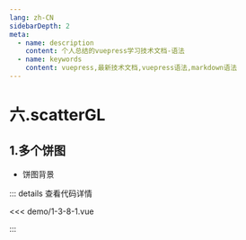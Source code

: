```yaml
---
lang: zh-CN
sidebarDepth: 2
meta:
  - name: description
    content: 个人总结的vuepress学习技术文档-语法
  - name: keywords
    content: vuepress,最新技术文档,vuepress语法,markdown语法
---
```


# 六.scatterGL
## 1.多个饼图

- 饼图背景

  <Container url="http://localhost:8090/resume/?type=echarts&name=1-3-8-1.vue" />

::: details 查看代码详情

<<< demo/1-3-8-1.vue

:::